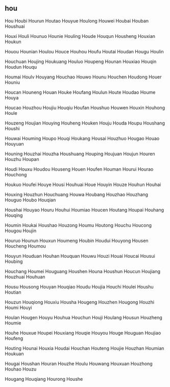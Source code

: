 hou
---

Hou Houbi Hourun Houtao Houyue Houlong Houwei Houbai Houban Houshuai

Houxi Houli Hounuo Hounie Houling Houde Houqun Housheng Houxian Houkun

Houou Hounian Houlou Houce Houhou Houfu Houtai Houdan Hougu Houlin

Houchuan Houjing Houkuang Houluo Houpeng Hounan Houxiao Houqin Houdun Houqu

Houmai Houlv Houyang Houchao Houwo Hounu Houchen Houdong Houer Houniu

Houcan Houneng Houan Houke Houfang Houlun Houte Houdao Houme Houya

Houcao Houzhou Houjiu Houqiu Houfan Houshuo Houwen Houxin Houhong Houle

Houzeng Houjian Houying Houheng Houken Houju Houda Houpu Houshang Houshi

Houwai Houming Houpo Houqi Houkang Housai Houzhuo Hougao Houao Houyuan

Houning Houzhai Houzha Houshuang Houping Houjuan Houjun Houren Houzhu Houpan

Houdi Houxu Houdou Houseng Houen Houfen Houman Hourui Hourao Houchong

Houkuo Houfei Houye Housi Houhuai Houe Houyin Houze Houhun Houhai

Houxing Houzhun Houchuang Houwa Houbang Houzhao Houzhang Houguo Houbo   Houqian

Houshai Houyao Houru Houhui Houmiao Houcen Houtang Houpai Houhang Houqing

Houmin Houkai Houshao Houzong Houmu Houtong Houchu Houcong Hougou Houjin

Houruo Hounun Houxun Houmeng Houbin Houdui Houyong Housen Houcheng Houmou

Houyun Houduan Houhan Houquan Houwu Houzi Houai Houcai Housui Houbing

Houchang Houmei Houguang Houshen Houna Houshun Houcun Houjiang Houzhuai Houhuan

Housu Housong Houyan Houqiao Houdu Houjia Houchi Houlei Houshu Houtian

Houzun Houqiong Houxiu Housha Hougeng Houzhen Hougong Houzhi Houmi Houyi

Houlan Hougen Houyu Houhua Houchun Houji Houlang Housun Houzheng Houmie

Houhe Houxue Houpei Houxiang Houqie Houyou Houge Houguan Houjiao Houfeng

Houting Hounai Houxia Houdai Houchan Houteng Houjie Houzhan Houmian Houkuan

Hougai Houshan Houran Houzhe Houlu Houwang Houxuan Houzhong Houhao Houzu

Hougang Houqiang Hourong Houshe 